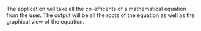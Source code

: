 The application will take all the co-efficents of a mathematical equation from the user. The output will be all the roots of the equation as well as the graphical view of the equation.
